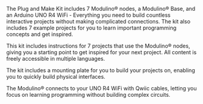 <FeatureDescription>

The Plug and Make Kit includes 7 Modulino® nodes, a Modulino® Base, and an Arduino UNO R4 WiFi - Everything you need to build countless interactive projects without making complicated connections. The kit also includes 7 example projects for you to learn important programming concepts and get inspired.

</FeatureDescription>


<FeatureList>
<Feature title="Beginner Friendly" image="led">

This kit includes instructions for 7 projects that use the Modulino® nodes, giving you a starting point to get inspired for your next project. All content is freely accessible in multiple languages.

</Feature>

<Feature title="Modulino® Base" image="configurability">

The kit includes a mounting plate for you to build your projects on, enabling you to quickly build physical interfaces.  

</Feature>

<Feature title="Qwiic Connectors" image="connection">

The Modulino® connects to your UNO R4 WiFi with Qwiic cables, letting you focus on learning programming without building complex circuits.

</Feature>


</FeatureList>

